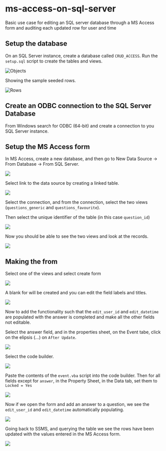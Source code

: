 # ms-access-on-sql-server

Basic use case for editing an SQL server database through a MS Access form and auditing each updated row for user and time

## Setup the database

On an SQL Server instance, create a database called `CRUD_ACCESS`.
Run the `setup.sql` script to create the tables and views.

![Objects](./media/01-objects.png)

Showing the sample seeded rows.

![Rows](./media/01-table-seed-rows.png)

## Create an ODBC connection to the SQL Server Database

From Windows search for ODBC (64-bit) and create a connection to you SQL Server instance.

## Setup the MS Access form

In MS Access, create a new database, and then go to New Data Source -> From Database -> From SQL Server.

![](./media/02-ms-access-sql-server.png)

Select link to the data source by creating a linked table.

![](./media/03-link.png)

Select the connection, and from the connection, select the two views (`questions_generic` and `questions_favourite`).

Then select the unique identifier of the table (in this case `question_id`)

![](./media/04-select-columns.png)

Now you should be able to see the two views and look at the records.

![](./media/05-view-rows-access.png)

## Making the from

Select one of the views and select create form

![](./media/06-create-form.png)

A blank for will be created and you can edit the field labels and titles.

![](./media/06-blank-form.png)

Now to add the functionality such that the `edit_user_id` and `edit_datetime` are populated with the answer is completed and make all the other fields not editable.

Select the answer field, and in the properties sheet, on the Event tabe, click on the elipsis (...) on `After Update`.

![](./media/07-answer-event.png)

Select the code builder.

![](./media/07-code-builder.png)

Paste the contents of the `event.vba` script into the code builder.
Then for all fields except for `answer`, in the Property Sheet, in the Data tab, set them to `Locked = Yes`

![](./media/08-locked.png)

Now if we open the form and add an answer to a question, we see the `edit_user_id` and `edit_datetime` automatically populating.

![](./media/09-auto-update.png)

Going back to SSMS, and querying the table we see the rows have been updated with the values entered in the MS Access form.

![](./media/10-ms-sql-updated.png)
